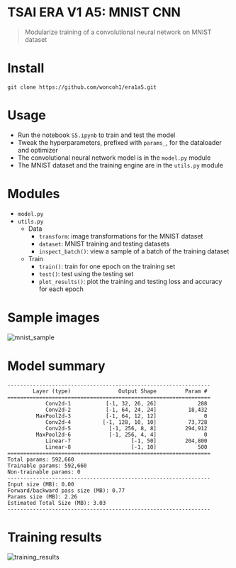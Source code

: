 # TSAI ERA V1 A5: MNIST CNN
> Modularize training of a convolutional neural network on MNIST dataset

# Install
```
git clone https://github.com/woncoh1/era1a5.git
```

# Usage
- Run the notebook `S5.ipynb` to train and test the model
- Tweak the hyperparameters, prefixed with `params_`, for the dataloader and optimizer
- The convolutional neural network model is in the `model.py` module
- The MNIST dataset and the training engine are in the `utils.py` module

# Modules
- `model.py`
- `utils.py`
  - Data
    - `transform`: image transformations for the MNIST dataset
    - `dataset`: MNIST training and testing datasets
    - `inspect_batch()`: view a sample of a batch of the training dataset
  - Train
    - `train()`: train for one epoch on the training set
    - `test()`: test using the testing set
    - `plot_results()`: plot the training and testing loss and accuracy for each epoch


# Sample images
![mnist_sample](https://github.com/woncoh1/era1a5/assets/12987758/a1713d31-14fb-4345-91a1-bd1e2875b7bf)

# Model summary
```
----------------------------------------------------------------
        Layer (type)               Output Shape         Param #
================================================================
            Conv2d-1           [-1, 32, 26, 26]             288
            Conv2d-2           [-1, 64, 24, 24]          18,432
         MaxPool2d-3           [-1, 64, 12, 12]               0
            Conv2d-4          [-1, 128, 10, 10]          73,728
            Conv2d-5            [-1, 256, 8, 8]         294,912
         MaxPool2d-6            [-1, 256, 4, 4]               0
            Linear-7                   [-1, 50]         204,800
            Linear-8                   [-1, 10]             500
================================================================
Total params: 592,660
Trainable params: 592,660
Non-trainable params: 0
----------------------------------------------------------------
Input size (MB): 0.00
Forward/backward pass size (MB): 0.77
Params size (MB): 2.26
Estimated Total Size (MB): 3.03
----------------------------------------------------------------  
```

# Training results
![training_results](https://github.com/woncoh1/era1a5/assets/12987758/babac61a-3e4b-46ae-8fb7-b077acea1d31)
